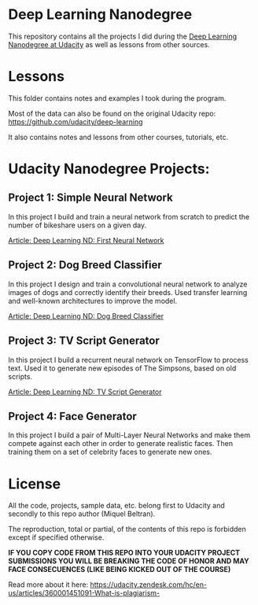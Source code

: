 # Deep Learning Nanodegree

This repository contains all the projects I did during the [Deep Learning Nanodegree at Udacity](https://www.udacity.com/course/deep-learning-nanodegree--nd101) as well as lessons from other sources.

# Lessons

This folder contains notes and examples I took during the program.

Most of the data can also be found on the original Udacity repo: https://github.com/udacity/deep-learning

It also contains notes and lessons from other courses, tutorials, etc.

# Udacity Nanodegree Projects:

## Project 1: Simple Neural Network

In this project I build and train a neural network from scratch to predict the number of bikeshare users on a given day.

[Article: Deep Learning ND: First Neural Network](https://medium.com/@Miqubel/deep-learning-nd-first-project-1b28e1c83d45)

## Project 2: Dog Breed Classifier

In this project I design and train a convolutional neural network to analyze images of dogs and correctly identify their breeds. Used transfer learning and well-known architectures to improve the model.

[Article: Deep Learning ND: Dog Breed Classifier](https://medium.com/@Miqubel/deep-learning-nn-dog-breed-classifier-c0a99a8b165d)

## Project 3: TV Script Generator

In this project I build a recurrent neural network on TensorFlow to process text. Used it to generate new episodes of The Simpsons, based on old scripts.

[Article: Deep Learning ND: TV Script Generator](https://medium.com/@Miqubel/deep-learning-nn-generating-tv-scripts-94cf8c4167ff)

## Project 4: Face Generator

In this project I build a pair of Multi-Layer Neural Networks and make them compete against each other in order to generate realistic faces. Then training them on a set of celebrity faces to generate new ones.

# License

All the code, projects, sample data, etc. belong first to Udacity and secondly to this repo author (Miquel Beltran).

The reproduction, total or partial, of the contents of this repo is forbidden except if specified otherwise.

**IF YOU COPY CODE FROM THIS REPO INTO YOUR UDACITY PROJECT SUBMISSIONS YOU WILL BE BREAKING THE CODE OF HONOR AND MAY FACE CONSECUENCES (LIKE BEING KICKED OUT OF THE COURSE)**

Read more about it here: https://udacity.zendesk.com/hc/en-us/articles/360001451091-What-is-plagiarism-
